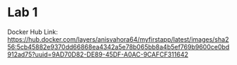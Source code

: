 ﻿# Lab 1
Docker Hub Link: https://hub.docker.com/layers/anisvahora64/myfirstapp/latest/images/sha256:5cb45882e9370dd66868ea4342a5e78b065bb8a4b5ef769b9600ce0bd912ad75?uuid=9AD70D82-DE89-45DF-A0AC-9CAFCF311642

